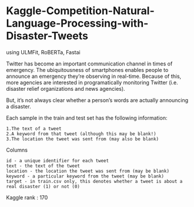 # Kaggle-Competition-Natural-Language-Processing-with-Disaster-Tweets
using ULMFit, RoBERTa, Fastai

Twitter has become an important communication channel in times of emergency.
The ubiquitousness of smartphones enables people to announce an emergency they’re observing in real-time. Because of this, more agencies are interested in programatically monitoring Twitter (i.e. disaster relief organizations and news agencies).

But, it’s not always clear whether a person’s words are actually announcing a disaster. 


Each sample in the train and test set has the following information:

    1.The text of a tweet
    2.A keyword from that tweet (although this may be blank!)
    3.The location the tweet was sent from (may also be blank)
    
    
 Columns

    id - a unique identifier for each tweet
    text - the text of the tweet
    location - the location the tweet was sent from (may be blank)
    keyword - a particular keyword from the tweet (may be blank)
    target - in train.csv only, this denotes whether a tweet is about a real disaster (1) or not (0)


Kaggle rank : 170
